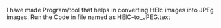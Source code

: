 I have made Program/tool that helps in converting HEIc images into JPEg images.
Run the Code in file named as HEIC-to_JPEG.text
